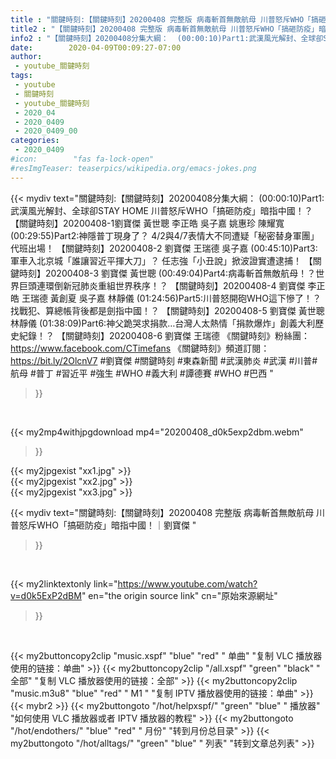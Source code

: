 ```yaml
---
title : "關鍵時刻:【關鍵時刻】20200408 完整版 病毒斬首無敵航母 川普怒斥WHO「搞砸防疫」暗指中國！｜劉寶傑 "
title2 : "【關鍵時刻】20200408 完整版 病毒斬首無敵航母 川普怒斥WHO「搞砸防疫」暗指中國！｜劉寶傑 "
info2 : "【關鍵時刻】20200408分集大綱：  (00:00:10)Part1:武漢風光解封、全球卻STAY HOME 川普怒斥WHO「搞砸防疫」暗指中國！？ 【關鍵時刻】20200408-1劉寶傑 黃世聰 李正皓 吳子嘉 姚惠珍 陳耀寬  (00:29:55)Part2:神隱普丁現身了？ 4/2與4/7表情大不同遭疑「秘密替身軍團」代班出場！ 【關鍵時刻】20200408-2 劉寶傑 王瑞德 吳子嘉  (00:45:10)Part3:軍車入北京城「誰讓習近平揮大刀」？ 任志強「小丑說」掀波證實遭逮捕！ 【關鍵時刻】20200408-3 劉寶傑 黃世聰  (00:49:04)Part4:病毒斬首無敵航母！？世界巨頭連環倒新冠肺炎重組世界秩序！？ 【關鍵時刻】20200408-4 劉寶傑 李正皓 王瑞德 黃創夏 吳子嘉 林靜儀  (01:24:56)Part5:川普怒開砲WHO這下慘了！？找戰犯、算總帳背後都是劍指中國！？ 【關鍵時刻】20200408-5 劉寶傑 黃世聰 林靜儀  (01:38:09)Part6:神父跪哭求捐款…台灣人太熱情「捐款爆炸」創義大利歷史紀錄！？ 【關鍵時刻】20200408-6 劉寶傑 王瑞德  《關鍵時刻》粉絲團：https://www.facebook.com/CTimefans 《關鍵時刻》頻道訂閱：https://bit.ly/2OlcnV7  #劉寶傑 #關鍵時刻 #東森新聞 #武漢肺炎 #武漢 #川普#航母 #普丁 #習近平 #強生 #WHO #義大利 #譚德賽 #WHO #巴西 "
date:        2020-04-09T00:09:27-07:00
author:
 - youtube_關鍵時刻
tags:
 - youtube
 - 關鍵時刻
 - youtube_關鍵時刻
 - 2020_04
 - 2020_0409
 - 2020_0409_00
categories:
 - 2020_0409
#icon:        "fas fa-lock-open"
#resImgTeaser: teaserpics/wikipedia.org/emacs-jokes.png
---
```


{{< mydiv text="關鍵時刻:【關鍵時刻】20200408分集大綱：  (00:00:10)Part1:武漢風光解封、全球卻STAY HOME 川普怒斥WHO「搞砸防疫」暗指中國！？ 【關鍵時刻】20200408-1劉寶傑 黃世聰 李正皓 吳子嘉 姚惠珍 陳耀寬  (00:29:55)Part2:神隱普丁現身了？ 4/2與4/7表情大不同遭疑「秘密替身軍團」代班出場！ 【關鍵時刻】20200408-2 劉寶傑 王瑞德 吳子嘉  (00:45:10)Part3:軍車入北京城「誰讓習近平揮大刀」？ 任志強「小丑說」掀波證實遭逮捕！ 【關鍵時刻】20200408-3 劉寶傑 黃世聰  (00:49:04)Part4:病毒斬首無敵航母！？世界巨頭連環倒新冠肺炎重組世界秩序！？ 【關鍵時刻】20200408-4 劉寶傑 李正皓 王瑞德 黃創夏 吳子嘉 林靜儀  (01:24:56)Part5:川普怒開砲WHO這下慘了！？找戰犯、算總帳背後都是劍指中國！？ 【關鍵時刻】20200408-5 劉寶傑 黃世聰 林靜儀  (01:38:09)Part6:神父跪哭求捐款…台灣人太熱情「捐款爆炸」創義大利歷史紀錄！？ 【關鍵時刻】20200408-6 劉寶傑 王瑞德  《關鍵時刻》粉絲團：https://www.facebook.com/CTimefans 《關鍵時刻》頻道訂閱：https://bit.ly/2OlcnV7  #劉寶傑 #關鍵時刻 #東森新聞 #武漢肺炎 #武漢 #川普#航母 #普丁 #習近平 #強生 #WHO #義大利 #譚德賽 #WHO #巴西 "
>}}
<br>


{{< my2mp4withjpgdownload mp4="20200408_d0k5exp2dbm.webm"
>}}

{{< my2jpgexist "xx1.jpg" >}}<br>
{{< my2jpgexist "xx2.jpg" >}}<br>
{{< my2jpgexist "xx3.jpg" >}}<br>



{{< mydiv text="關鍵時刻:【關鍵時刻】20200408 完整版 病毒斬首無敵航母 川普怒斥WHO「搞砸防疫」暗指中國！｜劉寶傑 "
>}}
<br>

{{< my2linktextonly link="https://www.youtube.com/watch?v=d0k5ExP2dBM"
en="the origin source link" cn="原始來源網址"
>}}


<br>

{{< my2buttoncopy2clip "music.xspf"        "blue"   "red"    " 单曲"  "复制 VLC 播放器使用的链接：单曲" >}} {{< my2buttoncopy2clip "/all.xspf"         "green"  "black"  " 全部"  "复制 VLC 播放器使用的链接：全部" >}} {{< my2buttoncopy2clip "music.m3u8"        "blue"   "red"    " M1 "    "复制 IPTV 播放器使用的链接：单曲" >}} {{< mybr2 >}} {{< my2buttongoto      "/hot/helpxspf/"    "green"  "blue"   " 播放器" "如何使用 VLC 播放器或者 IPTV 播放器的教程" >}} {{< my2buttongoto      "/hot/endothers/"   "blue"   "red"    " 月份"   "转到月份总目录" >}} {{< my2buttongoto      "/hot/alltags/"     "green"  "blue"   " 列表"   "转到文章总列表" >}} 
